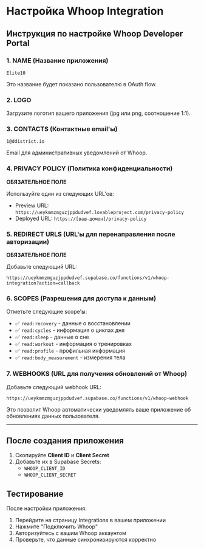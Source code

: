 # Настройка Whoop Integration

## Инструкция по настройке Whoop Developer Portal

### 1. NAME (Название приложения)
```
Elite10
```
Это название будет показано пользователю в OAuth flow.

### 2. LOGO
Загрузите логотип вашего приложения (jpg или png, соотношение 1:1).

### 3. CONTACTS (Контактные email'ы)
```
1@ddistrict.io
```
Email для административных уведомлений от Whoop.

### 4. PRIVACY POLICY (Политика конфиденциальности)
**ОБЯЗАТЕЛЬНОЕ ПОЛЕ**

Используйте один из следующих URL'ов:
- Preview URL: `https://ueykmmzmguzjppdudvef.lovableproject.com/privacy-policy`
- Deployed URL: `https://[ваш-домен]/privacy-policy`

### 5. REDIRECT URLS (URL'ы для перенаправления после авторизации)
**ОБЯЗАТЕЛЬНОЕ ПОЛЕ**

Добавьте следующий URL:
```
https://ueykmmzmguzjppdudvef.supabase.co/functions/v1/whoop-integration?action=callback
```

### 6. SCOPES (Разрешения для доступа к данным)

Отметьте следующие scope'ы:
- ✅ `read:recovery` - данные о восстановлении
- ✅ `read:cycles` - информация о циклах дня
- ✅ `read:sleep` - данные о сне
- ✅ `read:workout` - информация о тренировках
- ✅ `read:profile` - профильная информация
- ✅ `read:body_measurement` - измерения тела

### 7. WEBHOOKS (URL для получения обновлений от Whoop)

Добавьте следующий webhook URL:
```
https://ueykmmzmguzjppdudvef.supabase.co/functions/v1/whoop-webhook
```

Это позволит Whoop автоматически уведомлять ваше приложение об обновлениях данных пользователя.

---

## После создания приложения

1. Скопируйте **Client ID** и **Client Secret**
2. Добавьте их в Supabase Secrets:
   - `WHOOP_CLIENT_ID`
   - `WHOOP_CLIENT_SECRET`

## Тестирование

После настройки приложения:
1. Перейдите на страницу Integrations в вашем приложении
2. Нажмите "Подключить Whoop"
3. Авторизуйтесь с вашим Whoop аккаунтом
4. Проверьте, что данные синхронизируются корректно
